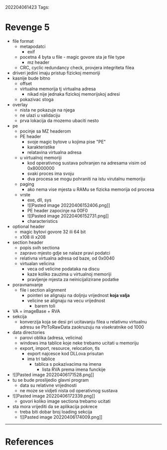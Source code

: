 202204061423
Tags: 

# Revenge 5
- file format
	- metapodatci
		- exif
	- pocetna 4 byta u file - magic govore sta je file type
		- mz header
	- CRC, cyclic redundancy check, provjera integriteta filea
- driveri jedini imaju pristup fizickoj memoriji
- kasnije bude bitno
	- offset
	- virtualna memorija tj virtualna adresa
		- nikad nije jednaka fizickoj memorijskoj adresi
	- pokazivac stoga
- overlay
	- nista ne pokazuje na njega
	- ne ulazi u validaciju
	- prva lokacija da mozemo ubaciti nesto
- pe
	- pocinje sa MZ headerom
	- PE header
		- svoje magic bytove u kojima pise "PE"
		- karakteristike
		- relatavina virtualna adresa
	- u virtualnoj memoriji
		- kod operativnog sustava pohranjen na adresama visim od 0x80000000
		- svaki proces ima svoju
		- dva procesa se mogu pohraniti na istu virutalnu memoriju
	- paging
		- ako nema vise mjesta u RAMu se fizicka memorija od procesa
	- vrste
		- exe, dll, sys
		- ![[Pasted image 20220406152406.png]]
		- PE header zapocinje na 00F0
		- ![[Pasted image 20220406152731.png]]
		- characteristics
- optional header
	- magic bytovi govore 32 ili 64 bit
	- x108 ili x208
- section header
	- popis svih sectiona
	- zapravo mjesto gdje se nalaze pravi podatci
	- relativna virtualna adresa od baze, od 0x0040
	- virtualan velicina
		- veca od velicine podataka na discu
		- kaze koliko zauzima u virtualnoj memoriji
		- pravljenje mjesta za neinicijalizirane podatke
- poravnanvanje
	- file i section alignment
		- pointeri se alignaju na doljnju vrijednost **koja valja**
		- velicine se alignaju na vecu vrijednost
			- barem toli
- VA = imageBase + RVA
- sekcija
	- konverzija koja se desi pri ucitavanju filea u relativnu virtualnu adresu se PtrToRawData zaokruzuju na visekratnike od 1000
- data directories
	- parovi oblika (adresa, velicina)
	- windows ima tablice koje neke trebamo ucitati u memoriju
	- export, import, resource, relocation, tls
		- export najcesce kod DLLova prisutan
		- ima tri tablice
			- tablica s pokazivacima na imena
				- lista RVA prema imena funckije
- ![[Pasted image 20220406171528.png]]
- tu se bude proslijedio glavni program
	- data su relativne vrijednosti
	- ne moze se vidjeti nista od operativnog sustava
- ![[Pasted image 20220406172339.png]]
	- govori koliko image sectiona trebamo ucitati
- sta mora vrijediti da se aplikacija pokrece
	- treba biti dobar broj loading sekcija
	- ![[Pasted image 20220406174009.png]]

---
# References